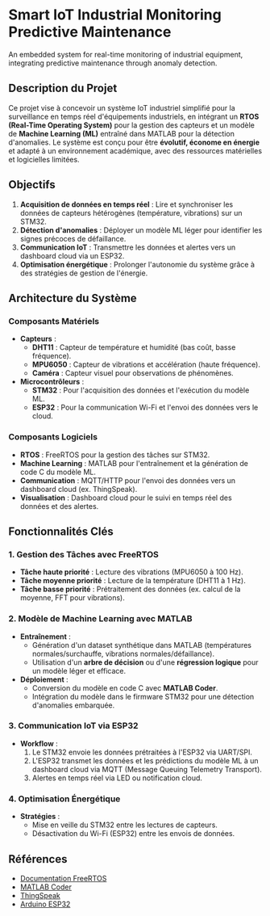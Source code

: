 # Smart IoT Industrial Monitoring Predictive Maintenance
An embedded system for real-time monitoring of industrial equipment, integrating predictive maintenance through anomaly detection.

## Description du Projet
Ce projet vise à concevoir un système IoT industriel simplifié pour la surveillance en temps réel d'équipements industriels, en intégrant un **RTOS (Real-Time Operating System)** pour la gestion des capteurs et un modèle de **Machine Learning (ML)** entraîné dans MATLAB pour la détection d'anomalies. Le système est conçu pour être **évolutif, économe en énergie** et adapté à un environnement académique, avec des ressources matérielles et logicielles limitées.

## Objectifs
1. **Acquisition de données en temps réel** : Lire et synchroniser les données de capteurs hétérogènes (température, vibrations) sur un STM32.
2. **Détection d'anomalies** : Déployer un modèle ML léger pour identifier les signes précoces de défaillance.
3. **Communication IoT** : Transmettre les données et alertes vers un dashboard cloud via un ESP32.
4. **Optimisation énergétique** : Prolonger l'autonomie du système grâce à des stratégies de gestion de l'énergie.

## Architecture du Système

### Composants Matériels
- **Capteurs** :
  - **DHT11** : Capteur de température et humidité (bas coût, basse fréquence).
  - **MPU6050** : Capteur de vibrations et accélération (haute fréquence).
  - **Caméra** : Capteur visuel pour observations de phénomènes.
- **Microcontrôleurs** :
  - **STM32** : Pour l'acquisition des données et l'exécution du modèle ML.
  - **ESP32** : Pour la communication Wi-Fi et l'envoi des données vers le cloud.

### Composants Logiciels
- **RTOS** : FreeRTOS pour la gestion des tâches sur STM32.
- **Machine Learning** : MATLAB pour l'entraînement et la génération de code C du modèle ML.
- **Communication** : MQTT/HTTP pour l'envoi des données vers un dashboard cloud (ex. ThingSpeak).
- **Visualisation** : Dashboard cloud pour le suivi en temps réel des données et des alertes.

## Fonctionnalités Clés

### 1. Gestion des Tâches avec FreeRTOS
- **Tâche haute priorité** : Lecture des vibrations (MPU6050 à 100 Hz).
- **Tâche moyenne priorité** : Lecture de la température (DHT11 à 1 Hz).
- **Tâche basse priorité** : Prétraitement des données (ex. calcul de la moyenne, FFT pour vibrations).

### 2. Modèle de Machine Learning avec MATLAB
- **Entraînement** :
  - Génération d'un dataset synthétique dans MATLAB (températures normales/surchauffe, vibrations normales/défaillance).
  - Utilisation d'un **arbre de décision** ou d'une **régression logique** pour un modèle léger et efficace.
- **Déploiement** :
  - Conversion du modèle en code C avec **MATLAB Coder**.
  - Intégration du modèle dans le firmware STM32 pour une détection d'anomalies embarquée.

### 3. Communication IoT via ESP32
- **Workflow** :
  1. Le STM32 envoie les données prétraitées à l'ESP32 via UART/SPI.
  2. L'ESP32 transmet les données et les prédictions du modèle ML à un dashboard cloud via MQTT (Message Queuing Telemetry Transport).
  3. Alertes en temps réel via LED ou notification cloud.

### 4. Optimisation Énergétique
- **Stratégies** :
  - Mise en veille du STM32 entre les lectures de capteurs.
  - Désactivation du Wi-Fi (ESP32) entre les envois de données.

 ## Références
- [Documentation FreeRTOS](https://www.freertos.org/)
- [MATLAB Coder](https://www.mathworks.com/products/matlab-coder.html)
- [ThingSpeak](https://thingspeak.com/)
- [Arduino ESP32](https://www.arduino.cc/en/Guide/ESP32)



